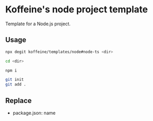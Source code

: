 # Koffeine's node project template

Template for a Node.js project.

## Usage

```sh
npx degit koffeine/templates/node#node-ts <dir>

cd <dir>

npm i

git init
git add .
```

## Replace

- package.json: name
